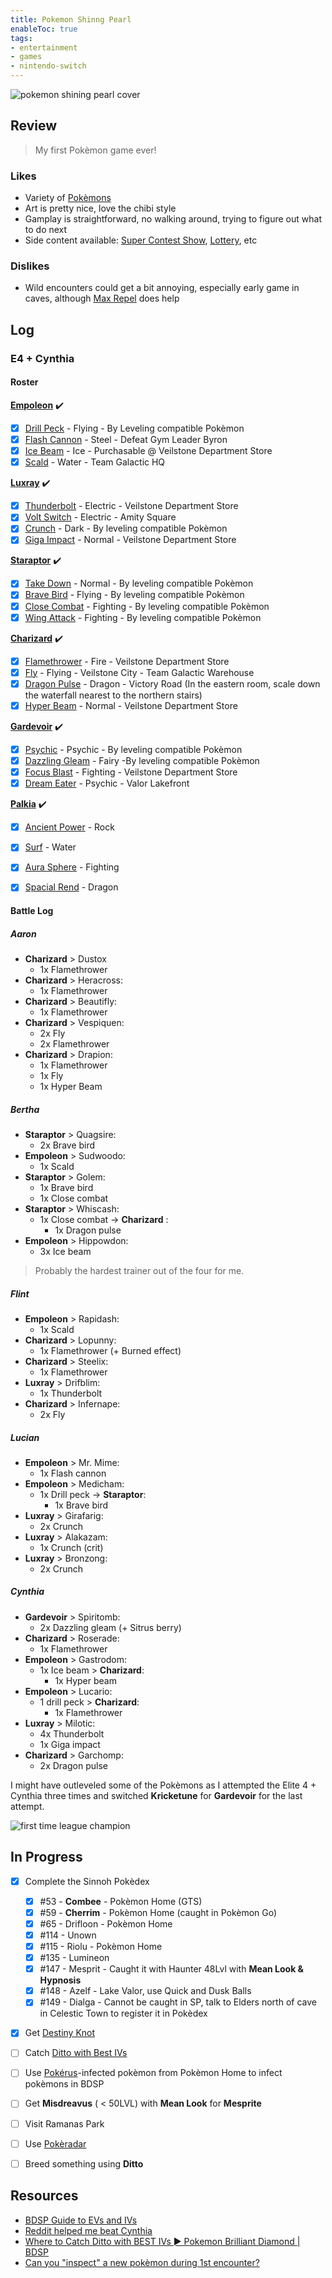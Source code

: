 ```yaml
---
title: Pokemon Shinng Pearl
enableToc: true
tags:
- entertainment
- games
- nintendo-switch
---
```


![pokemon shining pearl cover](notes/assets/games/pokemon-shining-pearl.jpeg)

## Review

> My first Pokèmon game ever!

### Likes
- Variety of [Pokèmons](https://www.serebii.net/brilliantdiamondshiningpearl/sinnohpokedex.shtml)
- Art is pretty nice, love the chibi style
- Gamplay is straightforward, no walking around, trying to figure out what to do next
- Side content available: [Super Contest Show](https://bulbapedia.bulbagarden.net/wiki/Super_Contest_Show), [Lottery](https://bulbapedia.bulbagarden.net/wiki/Pok%C3%A9mon_Lottery_Corner), etc

### Dislikes
- Wild encounters could get a bit annoying, especially early game in caves, although [Max Repel](https://bulbapedia.bulbagarden.net/wiki/Max_Repel) does help


## Log

### E4 + Cynthia
#### Roster

[**Empoleon**](https://bulbapedia.bulbagarden.net/wiki/Empoleon_(Pok%C3%A9mon)) ✔️
- [x] [Drill Peck](https://bulbapedia.bulbagarden.net/wiki/Drill_Peck_(move)) - Flying - By Leveling compatible Pokèmon 
- [x] [Flash Cannon](https://bulbapedia.bulbagarden.net/wiki/Flash_Cannon_(move)) - Steel - Defeat Gym Leader Byron
- [x] [Ice Beam](https://bulbapedia.bulbagarden.net/wiki/Ice_Beam_(move)) - Ice - Purchasable @ Veilstone Department Store
- [x] [Scald](https://bulbapedia.bulbagarden.net/wiki/Scald_(move)) - Water - Team Galactic HQ

[**Luxray**](https://bulbapedia.bulbagarden.net/wiki/Luxray_(Pok%C3%A9mon)) ✔️
- [x] [Thunderbolt](https://bulbapedia.bulbagarden.net/wiki/Thunderbolt_(move)) - Electric - Veilstone Department Store
- [x] [Volt Switch](https://bulbapedia.bulbagarden.net/wiki/Volt_Switch_(move)) - Electric - Amity Square
- [x] [Crunch](https://bulbapedia.bulbagarden.net/wiki/Crunch_(move)) - Dark - By leveling compatible Pokèmon
- [x] [Giga Impact](https://bulbapedia.bulbagarden.net/wiki/Giga_Impact_(move)) - Normal - Veilstone Department Store

[**Staraptor**](https://bulbapedia.bulbagarden.net/wiki/Staraptor_(Pok%C3%A9mon)) ✔️
- [x] [Take Down](https://bulbapedia.bulbagarden.net/wiki/Take_Down_(move)) - Normal - By leveling compatible Pokèmon
- [x] [Brave Bird](https://bulbapedia.bulbagarden.net/wiki/Brave_Bird_(move)) - Flying - By leveling compatible Pokèmon
- [x] [Close Combat](https://bulbapedia.bulbagarden.net/wiki/Close_Combat_(move)) - Fighting - By leveling compatible Pokèmon
- [x] [Wing Attack](https://bulbapedia.bulbagarden.net/wiki/Wing_Attack_(move)) - Fighting - By leveling compatible Pokèmon

[**Charizard**](https://bulbapedia.bulbagarden.net/wiki/Charizard_(Pok%C3%A9mon)) ✔️
- [x] [Flamethrower](https://bulbapedia.bulbagarden.net/wiki/Flamethrower_(move)) - Fire - Veilstone Department Store
- [x] [Fly](https://bulbapedia.bulbagarden.net/wiki/Fly_(move)) - Flying - Veilstone City - Team Galactic Warehouse
- [x] [Dragon Pulse](https://bulbapedia.bulbagarden.net/wiki/Dragon_Pulse_(move) ) - Dragon - Victory Road (In the eastern room, scale down the waterfall nearest to the northern stairs)
- [x] [Hyper Beam](https://bulbapedia.bulbagarden.net/wiki/Hyper_Beam_(move)) - Normal - Veilstone Department Store

[**Gardevoir**](https://bulbapedia.bulbagarden.net/wiki/Gardevoir_(Pok%C3%A9mon)) ✔️
- [x] [Psychic](https://bulbapedia.bulbagarden.net/wiki/Psychic_(move)) - Psychic - By leveling compatible Pokèmon
- [x] [Dazzling Gleam](https://bulbapedia.bulbagarden.net/wiki/Dazzling_Gleam_(move)) - Fairy -By leveling compatible Pokèmon
- [x] [Focus Blast](https://bulbapedia.bulbagarden.net/wiki/Focus_Blast_(move)) - Fighting - Veilstone Department Store
- [x] [Dream Eater](https://bulbapedia.bulbagarden.net/wiki/Dream_Eater_(move)) - Psychic - Valor Lakefront

[**Palkia**](https://bulbapedia.bulbagarden.net/wiki/Palkia_(Pok%C3%A9mon)) ✔️
- [x] [Ancient Power](https://bulbapedia.bulbagarden.net/wiki/Ancient_Power_(move)) - Rock 
- [x] [Surf](https://bulbapedia.bulbagarden.net/wiki/Surf_(move)) - Water
- [x] [Aura Sphere](https://bulbapedia.bulbagarden.net/wiki/Aura_Sphere_(move)) - Fighting
- [x] [Spacial Rend](https://bulbapedia.bulbagarden.net/wiki/Spacial_Rend_(move)) - Dragon 


#### Battle Log
##### Aaron
 - **Charizard** > Dustox 
	 - 1x Flamethrower
 - **Charizard** > Heracross:
	 - 1x Flamethrower
 - **Charizard** > Beautifly:
	 - 1x Flamethrower
 - **Charizard** > Vespiquen:
	 - 2x Fly 
	 - 2x Flamethrower 
 - **Charizard** > Drapion:
	 - 1x Flamethrower 
	 - 1x Fly 
	 - 1x Hyper Beam

##### Bertha
- **Staraptor** > Quagsire:
	- 2x Brave bird
- **Empoleon** > Sudwoodo:
	- 1x Scald
- **Staraptor** > Golem:
	- 1x Brave bird 
	- 1x Close combat
- **Staraptor** > Whiscash:
	- 1x Close combat -> **Charizard** :
		- 1x Dragon pulse
- **Empoleon** > Hippowdon:
	- 3x Ice beam 

> Probably the hardest trainer out of the four for me.

##### Flint
- **Empoleon** > Rapidash:
	- 1x Scald
- **Charizard** > Lopunny:
	- 1x Flamethrower (+ Burned effect)
- **Charizard** > Steelix:
	- 1x Flamethrower
- **Luxray** > Drifblim:
	- 1x Thunderbolt
- **Charizard** > Infernape:
	- 2x Fly

##### Lucian
- **Empoleon** > Mr. Mime:
	- 1x  Flash cannon
- **Empoleon** > Medicham:
	- 1x Drill peck -> **Staraptor**:
		- 1x Brave bird
- **Luxray** > Girafarig:
	- 2x Crunch
- **Luxray** > Alakazam:
	- 1x Crunch (crit)
- **Luxray** > Bronzong:
	- 2x Crunch

##### Cynthia
- **Gardevoir** > Spiritomb:
	- 2x  Dazzling gleam (+ Sitrus berry)
- **Charizard** > Roserade:
	- 1x Flamethrower
- **Empoleon** > Gastrodom:
	- 1x Ice beam > **Charizard**:
		- 1x Hyper beam
- **Empoleon** > Lucario:
	- 1 drill peck > **Charizard**:
		- 1x Flamethrower 
- **Luxray** > Milotic:
	- 4x Thunderbolt
	- 1x Giga impact 
- **Charizard** > Garchomp:
	- 2x Dragon pulse


I might have outleveled some of the Pokèmons as I attempted the Elite 4 + Cynthia three times and switched **Kricketune** for **Gardevoir** for the last attempt.

![first time league champion](notes/assets/games/bdsp-league-champion-1.png)


## In Progress

- [x] Complete the Sinnoh Pokèdex
	- [x] #53 - **Combee** - Pokèmon Home (GTS)
	- [x] #59 - **Cherrim** - Pokèmon Home (caught in Pokèmon Go)
	- [x] #65 - Drifloon - Pokèmon Home
	- [x] #114 - Unown
	- [x] #115 - Riolu - Pokèmon Home
	- [x] #135 - Lumineon
	- [x] #147 - Mesprit - Caught it with Haunter 48Lvl with **Mean Look & Hypnosis** 
	- [x] #148 - Azelf - Lake Valor, use Quick and Dusk Balls
	- [x] #149 - Dialga - Cannot be caught in SP, talk to Elders north of cave in Celestic Town to register it in Pokèdex
- [x] Get [Destiny Knot](https://bulbapedia.bulbagarden.net/wiki/Destiny_Knot)
- [ ] Catch [Ditto with Best IVs](https://www.youtube.com/watch?v=O3McZm0N3tw)
- [ ] Use [Pokérus](https://bulbapedia.bulbagarden.net/wiki/Pok%C3%A9rus)-infected pokèmon from Pokèmon Home to infect pokèmons in BDSP
- [ ] Get **Misdreavus** ( < 50LVL) with **Mean Look** for **Mesprite**
- [ ] Visit Ramanas Park
- [ ] Use [Pokèradar](https://game8.co/games/Pokemon-Brilliant-Diamond-Shining-Pearl/archives/347133)
- [ ] Breed something using **Ditto**


## Resources

- [BDSP Guide to EVs and IVs](https://www.hotspawn.com/other/guides/pokemon-brilliant-diamond-and-shining-pearl-guide-to-evs-and-ivs)
- [Reddit helped me beat Cynthia](https://www.reddit.com/r/PokemonBDSP/comments/12s9ar8/help_me_beat_cynthia_with_my_team/)
- [Where to Catch Ditto with BEST IVs ► Pokemon Brilliant Diamond | BDSP](https://www.youtube.com/watch?v=O3McZm0N3tw)
- [Can you "inspect" a new pokèmon during 1st encounter?](https://www.reddit.com/r/PokemonBDSP/comments/128ksme/how_do_you_inspect_a_pokemon_that_you_just/)




